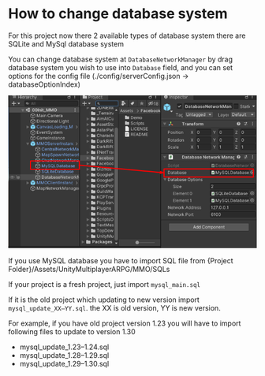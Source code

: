 # How to change database system

For this project now there 2 available types of database system there are SQLite and MySql database system

You can change database system at `DatabaseNetworkManager` by drag database system you wish to use into `Database` field, and you can set options for the config file (./config/serverConfig.json -> databaseOptionIndex)

![](../images/change_database_system.png)

If you use MySQL database you have to import SQL file from {Project Folder}/Assets/UnityMultiplayerARPG/MMO/SQLs

If your project is a fresh project, just import `mysql_main.sql`

If it is the old project which updating to new version import `mysql_update_XX–YY.sql`. the XX is old version, YY is new version.

For example, if you have old project version 1.23 you will have to import following files to update to version 1.30

*   mysql_update_1.23–1.24.sql
*   mysql_update_1.28–1.29.sql
*   mysql_update_1.29–1.30.sql